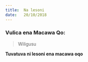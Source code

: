 ```yaml
---
title:  Na lesoni
date:   20/10/2018
---
```


### Vulica ena Macawa Qo:


> <p>Wiligusu</p>
>

**Tuvatuva ni lesoni ena macawa oqo**
